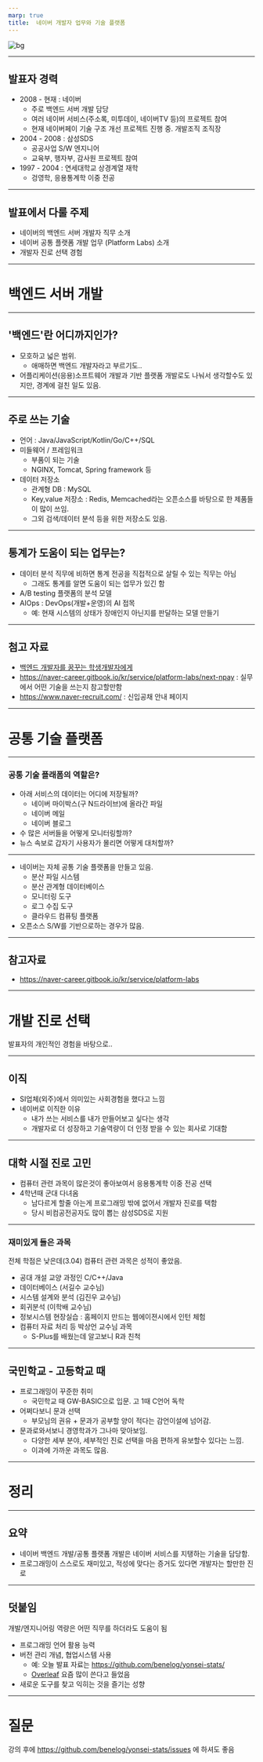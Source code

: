 ```yaml
---
marp: true
title:  네이버 개발자 업무와 기술 플랫폼
---
```


![bg](./assets/cover.jpg)


---


## 발표자 경력

- 2008 - 현재 : 네이버
   - 주로 백엔드 서버 개발 담당
   - 여러 네이버 서비스(주소록, 미투데이, 네이버TV 등)의 프로젝트 참여
   - 현재 네이버페이 기술 구조 개선 프로젝트 진행 중. 개발조직 조직장
- 2004 - 2008 : 삼성SDS
   - 공공사업 S/W 엔지니어
   - 교육부, 행자부, 감사원 프로젝트 참여
- 1997 - 2004 : 연세대학교 상경계열 재학
   - 겅영학, 응용통계학 이중 전공

---

## 발표에서 다룰 주제
- 네이버의 백엔드 서버 개발자 직무 소개
- 네이버 공통 플랫폼 개발 업무 (Platform Labs) 소개
- 개발자 진로 선택 경험

---

# 백엔드 서버 개발

---

## '백엔드'란 어디까지인가?
- 모호하고 넓은 범위.
   - 애매하면 백엔드 개발자라고 부르기도..
- 어플리케이션(응용)소프트웨어 개발과 기반 플랫폼 개발로도 나눠서 생각할수도 있지만, 경계에 걸친 일도 있음.


---

## 주로 쓰는 기술
- 언어 : Java/JavaScript/Kotlin/Go/C++/SQL
- 미들웨어 / 프레임워크
   - 부품이 되는 기술
   - NGINX, Tomcat, Spring framework 등
- 데이터 저장소
   - 관계형 DB : MySQL
   - Key,value 저장소 : Redis, Memcached라는 오픈소스를 바탕으로 한 제품들이 많이 쓰임.
   - 그외 검색/데이터 분석 등을 위한 저장소도 있음.

---

## 통계가 도움이 되는 업무는?
- 데이터 분석 직무에 비하면 통계 전공을 직접적으로 살릴 수 있는 직무는 아님
    - 그래도 통계를 알면 도움이 되는 업무가 있긴 함
- A/B testing 플랫폼의 분석 모델
- AIOps : DevOps(개발+운영)의 AI 접목
    - 예: 현재 시스템의 상태가 장애인지 아닌지를 판달하는 모델 만들기

---

## 첨고 자료

- [백엔드 개발자를 꿈꾸는 학생개발자에게](https://d2.naver.com/news/3435170)
- https://naver-career.gitbook.io/kr/service/platform-labs/next-npay : 실무에서 어떤 기술을 쓰는지 참고할만함
- https://www.naver-recruit.com/ : 신입공채 안내 페이지

---

# 공통 기술 플랫폼

---

### 공통 기술 플래폼의 역할은?

- 아래 서비스의 데이터는 어디에 저장될까?
   - 네이버 마이박스(구 N드라이브)에 올라간 파일
   - 네이버 메일
   - 네이버 블로그
- 수 많은 서버들을 어떻게 모니터링할까?
- 뉴스 속보로 갑자기 사용자가 몰리면 어떻게 대처할까?

---

- 네이버는 자체 공통 기술 플랫폼을 만들고 있음.
    - 분산 파일 시스템
    - 분산 관계형 데이터베이스
    - 모니터링 도구
    - 로그 수집 도구
    - 클라우드 컴퓨팅 플랫폼
- 오픈소스 S/W를 기반으로하는 경우가 많음.

---

## 참고자료

- https://naver-career.gitbook.io/kr/service/platform-labs

---

# 개발 진로 선택

발표자의 개인적인 경험을 바탕으로..


---

## 이직

- SI업체(외주)에서 의미있는 사회경험을 했다고 느낌
- 네이버로 이직한 이유
   - 내가 쓰는 서비스를 내가 만들어보고 싶다는 생각
   - 개발자로 더 성장하고 기술역량이 더 인정 받을 수 있는 회사로 기대함

---

## 대학 시절 진로 고민
- 컴퓨터 관련 과목이 많은것이 좋아보여서 응용통계학 이중 전공 션택
- 4학년때 군대 다녀옴
   - 남다르게 할줄 아는게 프로그래밍 밖에 없어서 개발자 진로를 택함
   - 당시 비컴공전공자도 많이 뽑는 삼성SDS로 지원

---

### 재미있게 들은 과목
전체 학점은 낮은데(3.04) 컴퓨터 관련 과목은 성적이 좋았음.

- 공대 개설 교양 과정인 C/C++/Java
- 데이터베이스 (서길수 교수님)
- 시스템 설계와 분석 (김진우 교수님)
- 회귀분석 (이학배 교수님)
- 정보시스템 현장실습 : 홈페이지 만드는 웹에이젼시에서 인턴 체험
- 컴퓨터 자료 처리 등 박상언 교수님 과목
    - S-Plus를 배웠는데 알고보니 R과 친척

---

## 국민학교 - 고등학교 때

- 프로그래밍이 꾸준한 취미
    - 국민학교 때 GW-BASIC으로 입문. 고 1때 C언어 독학
- 어쩌다보니 문과 선택
    - 부모님의 권유 + 문과가 공부할 양이 적다는 감언이설에 넘어감.
- 문과로와서보니 경영학과가 그나마 맞아보임.
    - 다양한 세부 분야, 세부적인 진로 선택을 마음 편하게 유보할수 있다는 느낌.
    - 이과에 가까운 과목도 많음.

---

# 정리

---

## 요약
- 네이버 백엔드 개발/공통 플랫폼 개발은 네이버 서비스를 지탱하는 기술을 담당함.
- 프로그래밍이 스스로도 재미있고, 적성에 맞다는 증거도 있다면 개발자는 할만한 진로

---

## 덧붙임
개발/엔지니어링 역량은 어떤 직무를 하더라도 도움이 됨

- 프로그래밍 언어 활용 능력
- 버전 관리 개념, 협업시스템 사용
    - 예: 오늘 발표 자료는 https://github.com/benelog/yonsei-stats/
    - [Overleaf](https://www.overleaf.com/) 요즘 많이 쓴다고 들었음
- 새로운 도구를 찾고 익히는 것을 즐기는 성향

----

# 질문

강의 후에 https://github.com/benelog/yonsei-stats/issues 에 하셔도 좋음
